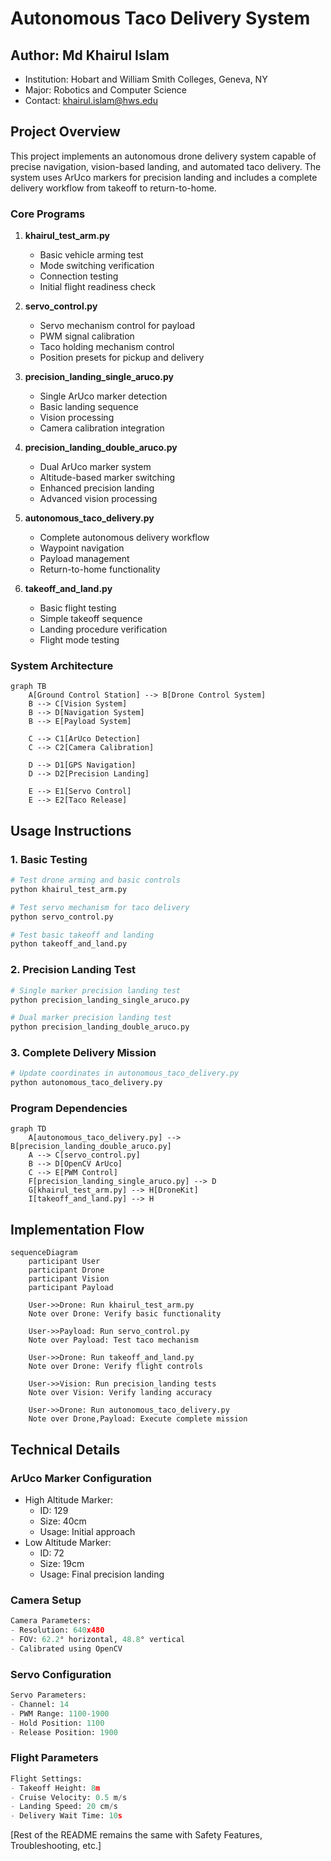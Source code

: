 # Autonomous Taco Delivery System
## Author: Md Khairul Islam
- Institution: Hobart and William Smith Colleges, Geneva, NY
- Major: Robotics and Computer Science
- Contact: khairul.islam@hws.edu

## Project Overview

This project implements an autonomous drone delivery system capable of precise navigation, vision-based landing, and automated taco delivery. The system uses ArUco markers for precision landing and includes a complete delivery workflow from takeoff to return-to-home.

### Core Programs

1. **khairul_test_arm.py**
   - Basic vehicle arming test
   - Mode switching verification
   - Connection testing
   - Initial flight readiness check

2. **servo_control.py**
   - Servo mechanism control for payload
   - PWM signal calibration
   - Taco holding mechanism control
   - Position presets for pickup and delivery

3. **precision_landing_single_aruco.py**
   - Single ArUco marker detection
   - Basic landing sequence
   - Vision processing
   - Camera calibration integration

4. **precision_landing_double_aruco.py**
   - Dual ArUco marker system
   - Altitude-based marker switching
   - Enhanced precision landing
   - Advanced vision processing

5. **autonomous_taco_delivery.py**
   - Complete autonomous delivery workflow
   - Waypoint navigation
   - Payload management
   - Return-to-home functionality

6. **takeoff_and_land.py**
   - Basic flight testing
   - Simple takeoff sequence
   - Landing procedure verification
   - Flight mode testing

### System Architecture

```mermaid
graph TB
    A[Ground Control Station] --> B[Drone Control System]
    B --> C[Vision System]
    B --> D[Navigation System]
    B --> E[Payload System]
    
    C --> C1[ArUco Detection]
    C --> C2[Camera Calibration]
    
    D --> D1[GPS Navigation]
    D --> D2[Precision Landing]
    
    E --> E1[Servo Control]
    E --> E2[Taco Release]
```

## Usage Instructions

### 1. Basic Testing
```bash
# Test drone arming and basic controls
python khairul_test_arm.py

# Test servo mechanism for taco delivery
python servo_control.py

# Test basic takeoff and landing
python takeoff_and_land.py
```

### 2. Precision Landing Test
```bash
# Single marker precision landing test
python precision_landing_single_aruco.py

# Dual marker precision landing test
python precision_landing_double_aruco.py
```

### 3. Complete Delivery Mission
```bash
# Update coordinates in autonomous_taco_delivery.py
python autonomous_taco_delivery.py
```

### Program Dependencies

```mermaid
graph TD
    A[autonomous_taco_delivery.py] --> B[precision_landing_double_aruco.py]
    A --> C[servo_control.py]
    B --> D[OpenCV ArUco]
    C --> E[PWM Control]
    F[precision_landing_single_aruco.py] --> D
    G[khairul_test_arm.py] --> H[DroneKit]
    I[takeoff_and_land.py] --> H
```

## Implementation Flow

```mermaid
sequenceDiagram
    participant User
    participant Drone
    participant Vision
    participant Payload
    
    User->>Drone: Run khairul_test_arm.py
    Note over Drone: Verify basic functionality
    
    User->>Payload: Run servo_control.py
    Note over Payload: Test taco mechanism
    
    User->>Drone: Run takeoff_and_land.py
    Note over Drone: Verify flight controls
    
    User->>Vision: Run precision_landing tests
    Note over Vision: Verify landing accuracy
    
    User->>Drone: Run autonomous_taco_delivery.py
    Note over Drone,Payload: Execute complete mission
```

## Technical Details

### ArUco Marker Configuration
- High Altitude Marker:
  * ID: 129
  * Size: 40cm
  * Usage: Initial approach
- Low Altitude Marker:
  * ID: 72
  * Size: 19cm
  * Usage: Final precision landing

### Camera Setup
```python
Camera Parameters:
- Resolution: 640x480
- FOV: 62.2° horizontal, 48.8° vertical
- Calibrated using OpenCV
```

### Servo Configuration
```python
Servo Parameters:
- Channel: 14
- PWM Range: 1100-1900
- Hold Position: 1100
- Release Position: 1900
```

### Flight Parameters
```python
Flight Settings:
- Takeoff Height: 8m
- Cruise Velocity: 0.5 m/s
- Landing Speed: 20 cm/s
- Delivery Wait Time: 10s
```

[Rest of the README remains the same with Safety Features, Troubleshooting, etc.]
